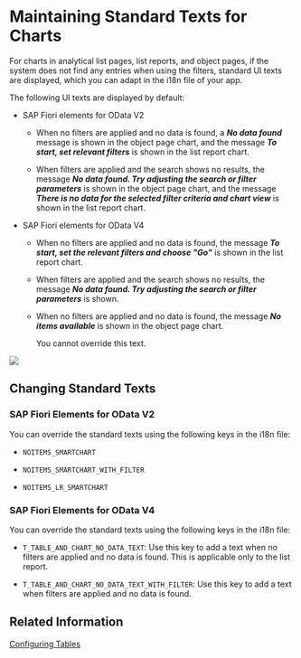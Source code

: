 <!-- loio37cd601a771f4c21a7d4a5087a607b7d -->

# Maintaining Standard Texts for Charts

For charts in analytical list pages, list reports, and object pages, if the system does not find any entries when using the filters, standard UI texts are displayed, which you can adapt in the i18n file of your app.

The following UI texts are displayed by default:

-   SAP Fiori elements for OData V2
    -   When no filters are applied and no data is found, a ***No data found*** message is shown in the object page chart, and the message ***To start, set relevant filters*** is shown in the list report chart.

    -   When filters are applied and the search shows no results, the message ***No data found. Try adjusting the search or filter parameters*** is shown in the object page chart, and the message ***There is no data for the selected filter criteria and chart view*** is shown in the list report chart.


-   SAP Fiori elements for OData V4
    -   When no filters are applied and no data is found, the message ***To start, set the relevant filters and choose "Go"*** is shown in the list report chart.

    -   When filters are applied and the search shows no results, the message ***No data found. Try adjusting the search or filter parameters*** is shown.

    -   When no filters are applied and no data is found, the message ***No items available*** is shown in the object page chart.

        You cannot override this text.



![](images/NoDataText_SmartChart_fea3841.png)



<a name="loio37cd601a771f4c21a7d4a5087a607b7d__section_sjr_gxk_r4b"/>

## Changing Standard Texts



### SAP Fiori Elements for OData V2

You can override the standard texts using the following keys in the i18n file:

-   `NOITEMS_SMARTCHART`

-   `NOITEMS_SMARTCHART_WITH_FILTER`

-   `NOITEMS_LR_SMARTCHART`




### SAP Fiori Elements for OData V4

You can override the standard texts using the following keys in the i18n file:

-   `T_TABLE_AND_CHART_NO_DATA_TEXT`: Use this key to add a text when no filters are applied and no data is found. This is applicable only to the list report.

-   `T_TABLE_AND_CHART_NO_DATA_TEXT_WITH_FILTER`: Use this key to add a text when filters are applied and no data is found.




<a name="loio37cd601a771f4c21a7d4a5087a607b7d__section_icw_ffx_1lb"/>

## Related Information

[Configuring Tables](configuring-tables-f4eb70f.md)

